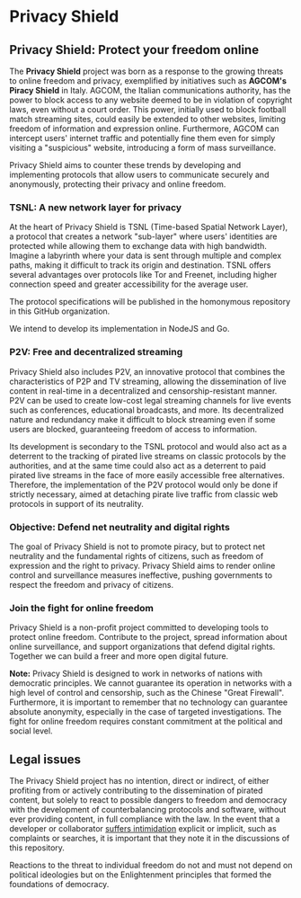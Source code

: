 # Privacy Shield

## Privacy Shield: Protect your freedom online

The **Privacy Shield** project was born as a response to the growing threats to online freedom and privacy, exemplified by initiatives such as **AGCOM's Piracy Shield** in Italy. AGCOM, the Italian communications authority, has the power to block access to any website deemed to be in violation of copyright laws, even without a court order. This power, initially used to block football match streaming sites, could easily be extended to other websites, limiting freedom of information and expression online. Furthermore, AGCOM can intercept users' internet traffic and potentially fine them even for simply visiting a "suspicious" website, introducing a form of mass surveillance.

Privacy Shield aims to counter these trends by developing and implementing protocols that allow users to communicate securely and anonymously, protecting their privacy and online freedom.

### **TSNL: A new network layer for privacy**

At the heart of Privacy Shield is TSNL (Time-based Spatial Network Layer), a protocol that creates a network "sub-layer" where users' identities are protected while allowing them to exchange data with high bandwidth. Imagine a labyrinth where your data is sent through multiple and complex paths, making it difficult to track its origin and destination. TSNL offers several advantages over protocols like Tor and Freenet, including higher connection speed and greater accessibility for the average user.

The protocol specifications will be published in the homonymous repository in this GitHub organization.

We intend to develop its implementation in NodeJS and Go.

### **P2V: Free and decentralized streaming**

Privacy Shield also includes P2V, an innovative protocol that combines the characteristics of P2P and TV streaming, allowing the dissemination of live content in real-time in a decentralized and censorship-resistant manner. P2V can be used to create low-cost legal streaming channels for live events such as conferences, educational broadcasts, and more. Its decentralized nature and redundancy make it difficult to block streaming even if some users are blocked, guaranteeing freedom of access to information.

Its development is secondary to the TSNL protocol and would also act as a deterrent to the tracking of pirated live streams on classic protocols by the authorities, and at the same time could also act as a deterrent to paid pirated live streams in the face of more easily accessible free alternatives. Therefore, the implementation of the P2V protocol would only be done if strictly necessary, aimed at detaching pirate live traffic from classic web protocols in support of its neutrality.

### **Objective: Defend net neutrality and digital rights**

The goal of Privacy Shield is not to promote piracy, but to protect net neutrality and the fundamental rights of citizens, such as freedom of expression and the right to privacy. Privacy Shield aims to render online control and surveillance measures ineffective, pushing governments to respect the freedom and privacy of citizens.

### **Join the fight for online freedom**

Privacy Shield is a non-profit project committed to developing tools to protect online freedom. Contribute to the project, spread information about online surveillance, and support organizations that defend digital rights. Together we can build a freer and more open digital future.

**Note:** Privacy Shield is designed to work in networks of nations with democratic principles. We cannot guarantee its operation in networks with a high level of control and censorship, such as the Chinese "Great Firewall". Furthermore, it is important to remember that no technology can guarantee absolute anonymity, especially in the case of targeted investigations. The fight for online freedom requires constant commitment at the political and social level.

## Legal issues

The Privacy Shield project has no intention, direct or indirect, of either profiting from or actively contributing to the dissemination of pirated content, but solely to react to possible dangers to freedom and democracy with the development of counterbalancing protocols and software, without ever providing content, in full compliance with the law. In the event that a developer or collaborator [suffers intimidation](https://www.open.online/2024/10/11/luca-arnau-giornalista-perquisizione-diffamazione-giorgia-meloni-corona/) explicit or implicit, such as complaints or searches, it is important that they note it in the discussions of this repository.

Reactions to the threat to individual freedom do not and must not depend on political ideologies but on the Enlightenment principles that formed the foundations of democracy.

